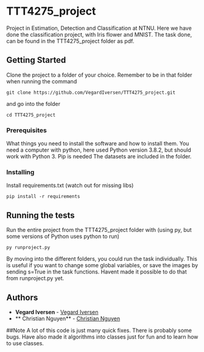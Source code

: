 # TTT4275_project
Project in Estimation, Detection and Classification at NTNU. Here we have done the classification project, with Iris flower and MNIST.
The task done, can be found in the TTT4275_project folder as pdf.

## Getting Started

Clone the project to a folder of your choice. Remember to be in that folder when running the command
```
git clone https://github.com/VegardIversen/TTT4275_project.git
```
and go into the folder
```
cd TTT4275_project
```

### Prerequisites

What things you need to install the software and how to install them.
You need a computer with python, here used Python version 3.8.2, but should work with Python 3.
Pip is needed
The datasets are included in the folder.




### Installing



Install requirements.txt (watch out for missing libs)
```
pip install -r requirements
```


## Running the tests

Run the entire project from the TTT4275_project folder with (using py, but some versions of Python uses python to run)

```
py runproject.py
```

By moving into the different folders, you could run the task individually. This is useful if you want to change some global variables, or save the images by sending s=True in the task functions. Havent made it possible to do that from runproject.py yet. 



## Authors

* **Vegard Iversen** - [Vegard Iversen](https://github.com/VegardIversen)
*  ** Christian Nguyen** - [Christian Nguyen](https://github.com/christng98)

##Note
A lot of this code is just many quick fixes. There is probably some bugs. 
Have also made it algorithms into classes just for fun and to learn how to use classes. 
